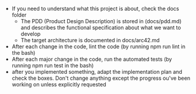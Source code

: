 - If you need to understand what this project is about, check the docs folder
  - The PDD (Product Design Description) is stored in (docs/pdd.md) and describes the functional specification about what we want to develop
  - The target architecture is documented in docs/arc42.md
- After each change in the code, lint the code (by running npm run lint in the bash)
- After each major change in the code, run the automated tests (by running npm run test in the bash)
- after you implemented something, adapt the implementation plan and check the boxes. Don't change anything except the progress ou've been working on unless explicitly requested
